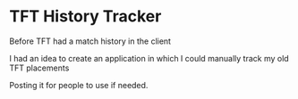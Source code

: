 # TFT History Tracker

Before TFT had a match history in the client

I had an idea to create an application in which I could manually track my old TFT placements

Posting it for people to use if needed.
